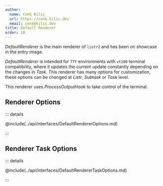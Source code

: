 ```yaml
---
author:
  name: Cenk Kılıç
  url: https://cenk.kilic.dev
  email: cenk@kilic.dev
title: Default Renderer
order: 10
---
```


_DefaultRenderer_ is the main renderer of `listr2` and has been on showcase in the entry image.

<!-- more -->

_DefaultRenderer_ is intended for `TTY` environments with `vt100` terminal compatibility, where it updates the current update constantly depending on the changes in _Task_. This renderer has many options for customization, these options can be changed at _Listr_, _Subtask_ or _Task_ level.

This renderer uses _ProcessOutputHook_ to take control of the terminal.

## Renderer Options

::: details

@include(../api/interfaces/DefaultRendererOptions.md)

:::

## Renderer Task Options

::: details

@include(../api/interfaces/DefaultRendererTaskOptions.md)

:::
